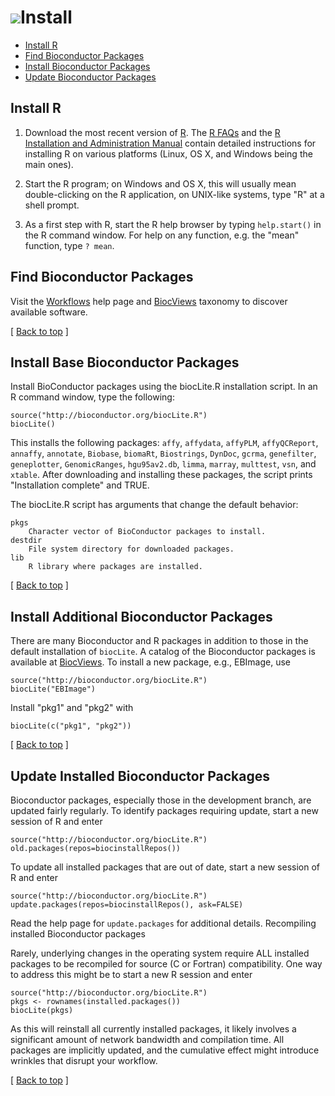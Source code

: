 # ![](/images/icons/install.gif)Install

* [Install R](#install-R)  
* [Find Bioconductor Packages](#find-bioconductor-packages)  
* [Install Bioconductor Packages](#install-bioconductor-packages)  
* [Update Bioconductor Packages](#update-bioconductor-packages)

<h2 id="install-R">Install R</h2>

1. Download the most recent version of [R][].  The [R FAQs][] and the [R
Installation and Administration Manual][1] contain detailed instructions
for installing R on various platforms (Linux, OS X, and Windows being
the main ones).

[R]: http://www.r-project.org/
[R FAQs]: http://cran.r-project.org/faqs.html
[1]: http://cran.r-project.org/doc/manuals/R-admin.html

2. Start the R program; on Windows and OS X, this will usually mean
   double-clicking on the R application, on UNIX-like systems, type
   "R" at a shell prompt.
   
3. As a first step with R, start the R help browser by typing
   `help.start()` in the R command window. For help on any
   function, e.g. the "mean" function, type `? mean`.


<h2 id="find-bioconductor-packages">Find Bioconductor Packages</h2>

Visit the [Workflows](/help/workflows/) help page and
[BiocViews](/help/bioc-views/<%=config[:release_version]%>/BiocViews.html)
taxonomy to discover available software.

<p class="back_to_top">[ <a href="#top">Back to top</a> ]</p>

<h2 id="install-bioconductor-packages">Install Base Bioconductor Packages</h2>


Install BioConductor packages using the biocLite.R installation
script. In an R command window, type the following:

    source("http://bioconductor.org/biocLite.R")
    biocLite()

This installs the following packages: `affy`, `affydata`, `affyPLM`,
`affyQCReport`, `annaffy`, `annotate`, `Biobase`, `biomaRt`, `Biostrings`,
`DynDoc`, `gcrma`, `genefilter`, `geneplotter`, `GenomicRanges`,
`hgu95av2.db`, `limma`, `marray`, `multtest`, `vsn`, and `xtable`.
After downloading and installing these packages, the script prints
"Installation complete" and TRUE.

The biocLite.R script has arguments that change the default behavior:

    pkgs
        Character vector of BioConductor packages to install.
    destdir
        File system directory for downloaded packages.
    lib
        R library where packages are installed.

<p class="back_to_top">[ <a href="#top">Back to top</a> ]</p>

<h2>Install Additional Bioconductor Packages</h2>

There are many Bioconductor and R packages in addition to those in the
default installation of `biocLite`. A catalog of the Bioconductor
packages is available at [BiocViews](/help/bioc-views/<%=config[:release_version]%>/BiocViews.html).
To install a new package, e.g., EBImage, use

    source("http://bioconductor.org/biocLite.R")
    biocLite("EBImage")

Install "pkg1" and "pkg2" with

    biocLite(c("pkg1", "pkg2"))

<p class="back_to_top">[ <a href="#top">Back to top</a> ]</p>


<h2 id="update-bioconductor-packages">Update Installed Bioconductor Packages</h2>

Bioconductor packages, especially those in the development branch, are
updated fairly regularly. To identify packages requiring update, start
a new session of R and enter

    source("http://bioconductor.org/biocLite.R")
    old.packages(repos=biocinstallRepos())

To update all installed packages that are out of date, start a new
session of R and enter

    source("http://bioconductor.org/biocLite.R")
    update.packages(repos=biocinstallRepos(), ask=FALSE)

Read the help page for `update.packages` for additional details.
Recompiling installed Bioconductor packages

Rarely, underlying changes in the operating system require ALL
installed packages to be recompiled for source (C or Fortran)
compatibility. One way to address this might be to start a new R
session and enter

    source("http://bioconductor.org/biocLite.R")
    pkgs <- rownames(installed.packages())
    biocLite(pkgs)

As this will reinstall all currently installed packages, it likely
involves a significant amount of network bandwidth and compilation
time. All packages are implicitly updated, and the cumulative effect
might introduce wrinkles that disrupt your workflow.

<p class="back_to_top">[ <a href="#top">Back to top</a> ]</p>
